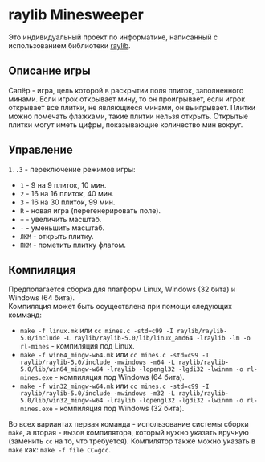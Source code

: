 # raylib Minesweeper
Это индивидуальный проект по информатике, написанный с использованием библиотеки [raylib](https://github.com/raysan5/raylib).
## Описание игры
Сапёр - игра, цель которой в раскрытии поля плиток, заполненного минами. Если игрок открывает мину, то он проигрывает, если игрок открывает все плитки, не являющиеся минами, он выигрывает. Плитки можно помечать флажками, такие плитки нельзя открыть. Открытые плитки могут иметь цифры, показывающие количество мин вокруг.
## Управление
`1..3` - переключение режимов игры:
- `1` - 9 на 9 плиток, 10 мин.
- `2` - 16 на 16 плиток, 40 мин.
- `3` - 16 на 30 плиток, 99 мин.
- `R` - новая игра (перегенерировать поле).
- `+` - увеличить масштаб.
- `-` - уменьшить масштаб.
- `ЛКМ` - открыть плитку.
- `ПКМ` - пометить плитку флагом.
## Компиляция
Предполагается сборка для платформ Linux, Windows (32 бита) и Windows (64 бита). <br/>
Компиляция может быть осуществлена при помощи следующих комманд:
- ``` make -f linux.mk ``` или ``` cc mines.c -std=c99 -I raylib/raylib-5.0/include -L raylib/raylib-5.0/lib/linux_amd64 -lraylib -lm -o rl-mines ``` - компиляция под Linux.
- ``` make -f win64_mingw-w64.mk ``` или ``` cc mines.c -std=c99 -I raylib/raylib-5.0/include -mwindows -m64 -L raylib/raylib-5.0/lib/win64_mingw-w64 -lraylib -lopengl32 -lgdi32 -lwinmm -o rl-mines.exe ``` - компиляция под Windows (64 бита).
- ``` make -f win32_mingw-w64.mk ``` или ``` cc mines.c -std=c99 -I raylib/raylib-5.0/include -mwindows -m32 -L raylib/raylib-5.0/lib/win32_mingw-w64 -lraylib -lopengl32 -lgdi32 -lwinmm -o rl-mines.exe ``` - компиляция под Windows (32 бита).

Во всех вариантах первая команда - использование системы сборки `make`, а вторая - вызов компилятора, который нужно указать вручную (заменить `cc` на то, что требуется).
Компилятор также можно указать в `make` как: `make -f file CC=gcc`.
